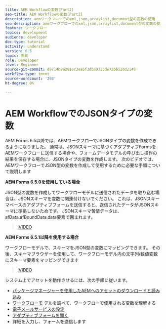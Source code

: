 ```yaml
---
title: AEM Workflowの変数[Part2]
seo-title: AEM Workflowの変数[Part2]
description: aemワークフローでのxml,json,arraylist,document型の変数の使用
seo-description: aemワークフローでのxml,json,arraylist,document型の変数の使用
feature: ワークフロー
topics: development
audience: developer
doc-type: tutorial
activity: understand
version: 6.5
topic: 開発
role: Developer
level: Beginner
source-git-commit: d9714b9a291ec3ee5f3dba9723de72bb120d2149
workflow-type: tm+mt
source-wordcount: '298'
ht-degree: 0%

---
```


# AEM WorkflowでのJSONタイプの変数

AEM Forms 6.5以降では、AEMワークフローでJSONタイプの変数を作成できるようになりました。 通常は、JSONスキーマに基づくアダプティブFormsをAEMワークフローに送信する場合や、フォームデータモデルの呼び出し操作の結果を保存する場合に、JSONタイプの変数を作成します。 次のビデオでは、AEMワークフローでJSON型の変数を作成して使用するために必要な手順について説明します

**AEM Forms 6.5.0を使用している場合**

JSON型の変数を作成してワークフローモデルに送信されたデータを取り込む場合は、JSONスキーマを変数に関連付けないでください。 これは、JSONスキーマベースのアダプティブフォームを送信すると、送信されたデータがJSONスキーマに準拠しないためです。 JSONスキーマ苦情データは、 afData.afBoundData.data要素で囲まれます。

>[!VIDEO](https://video.tv.adobe.com/v/26444?quality=12&learn=on)


**AEM Forms 6.5.1以降を使用する場合**

ワークフローモデルで、スキーマをJSON型の変数にマッピングできます。 その後、スキーマブラウザーを使用して、ワークフローモデル内の文字列/数値変数にスキーマ要素をマッピングできます

>[!VIDEO](https://video.tv.adobe.com/v/28097?quality=12&learn=on)

システム上でアセットを動作させるには、次の手順に従います。

* [パッケージマネージャーを使用したAEMへのアセットのダウンロードと読み込み](assets/jsonandstringvariable.zip)
* [ワークフローモ](http://localhost:4502/editor.html/conf/global/settings/workflow/models/jsonvariable.html) デルを調べて、ワークフローで使用される変数を理解する
* [電子メールサービスの設定](https://helpx.adobe.com/experience-manager/6-5/sites/administering/using/notification.html#ConfiguringtheMailService)
* [アダプティブフォームを開く](http://localhost:4502/content/dam/formsanddocuments/afbasedonjson/jcr:content?wcmmode=disabled)
* 詳細を入力し、フォームを送信します
